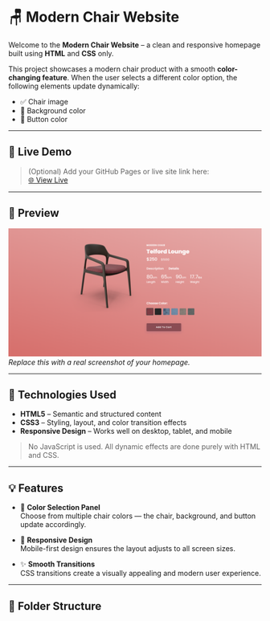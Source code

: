 # 🪑 Modern Chair Website

Welcome to the **Modern Chair Website** – a clean and responsive homepage built using **HTML** and **CSS** only.

This project showcases a modern chair product with a smooth **color-changing feature**. When the user selects a different color option, the following elements update dynamically:

- ✅ Chair image  
- 🎨 Background color  
- 🔘 Button color  

---

## 🚀 Live Demo

> (Optional) Add your GitHub Pages or live site link here:  
> [🌐 View Live](https://modern-chair-homepage.netlify.app/)

---

## 📸 Preview

![Preview Screenshot](images/preview.png)  
*Replace this with a real screenshot of your homepage.*

---

## 🧰 Technologies Used

- **HTML5** – Semantic and structured content
- **CSS3** – Styling, layout, and color transition effects
- **Responsive Design** – Works well on desktop, tablet, and mobile

> No JavaScript is used. All dynamic effects are done purely with HTML and CSS.

---

## 💡 Features

- 🎨 **Color Selection Panel**  
  Choose from multiple chair colors — the chair, background, and button update accordingly.

- 📱 **Responsive Design**  
  Mobile-first design ensures the layout adjusts to all screen sizes.

- ✨ **Smooth Transitions**  
  CSS transitions create a visually appealing and modern user experience.

---

## 📁 Folder Structure

